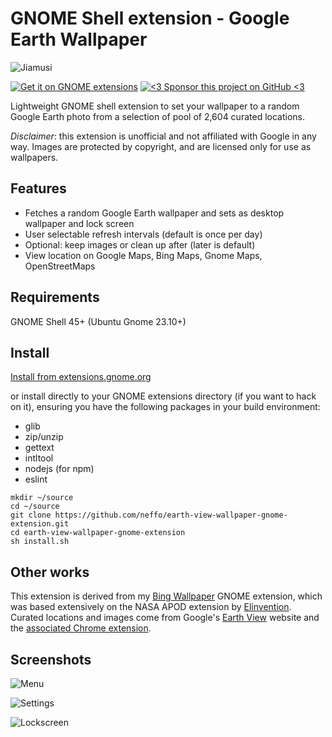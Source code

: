 # GNOME Shell extension - Google Earth Wallpaper

![Jiamusi](/screenshot/Jiamusi_China.jpg)

[![Get it on GNOME extensions](/screenshot/get_it_on_gnome_extensions.png)](https://extensions.gnome.org/extension/1295/google-earth-wallpaper/) [![<3 Sponsor this project on GitHub <3](/screenshot/sponsor.png)](https://github.com/sponsors/neffo)

Lightweight GNOME shell extension to set your wallpaper to a random Google Earth photo from a selection of pool of 2,604 curated locations.

*Disclaimer*: this extension is unofficial and not affiliated with Google in any way. Images are protected by copyright, and are licensed only for use as wallpapers.

## Features

* Fetches a random Google Earth wallpaper and sets as desktop wallpaper and lock screen
* User selectable refresh intervals (default is once per day)
* Optional: keep images or clean up after (later is default)
* View location on Google Maps, Bing Maps, Gnome Maps, OpenStreetMaps

## Requirements

GNOME Shell 45+ (Ubuntu Gnome 23.10+)

## Install

[Install from extensions.gnome.org](https://extensions.gnome.org/extension/1295/google-earth-wallpaper/)

or install directly to your GNOME extensions directory (if you want to hack on it), ensuring you have
the following packages in your build environment:
- glib
- zip/unzip
- gettext
- intltool
- nodejs (for npm)
- eslint

```
mkdir ~/source
cd ~/source
git clone https://github.com/neffo/earth-view-wallpaper-gnome-extension.git
cd earth-view-wallpaper-gnome-extension
sh install.sh
```

## Other works

This extension is derived from my [Bing Wallpaper](https://github.com/neffo/bing-wallpaper-gnome-extension) GNOME extension, which was based extensively on the NASA APOD extension by [Elinvention](https://github.com/Elinvention). Curated locations and images come from Google's [Earth View](https://earthview.withgoogle.com/) website and the [associated Chrome extension](https://chrome.google.com/webstore/detail/earth-view-from-google-ea/bhloflhklmhfpedakmangadcdofhnnoh?hl=en).

## Screenshots

![Menu](/screenshot/menu.png)

![Settings](/screenshot/settings.png)

![Lockscreen](/screenshot/lockscreen-dialog.jpg)
